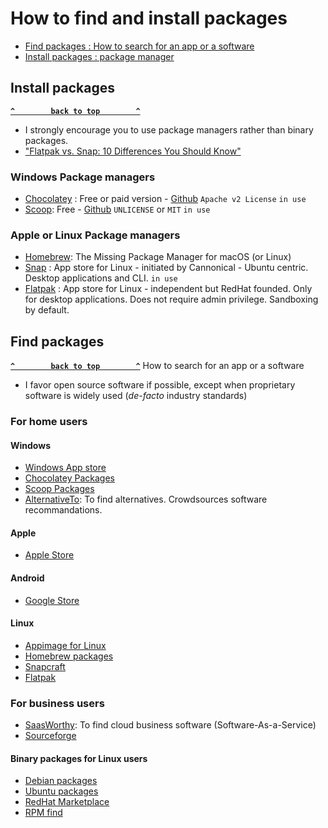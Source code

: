 # How to find and install packages

- [Find packages : How to search for an app or a software](#find-packages)
- [Install packages : package manager](#install-packages)

## Install packages ##
**[`^        back to top        ^`](#)**
- I strongly encourage you to use package managers rather than binary packages.
- ["Flatpak vs. Snap: 10 Differences You Should Know"](https://itsfoss.com/flatpak-vs-snap)
### Windows Package managers ###
- [Chocolatey](https://chocolatey.org/) : Free or paid version - [Github](https://github.com/chocolatey)  `Apache v2 License` `in use`
- [Scoop](https://scoop.sh/): Free - [Github](https://github.com/ScoopInstaller) `UNLICENSE` or `MIT` `in use`
### Apple or Linux Package managers ###
- [Homebrew](https://brew.sh/): The Missing Package Manager for macOS (or Linux)
- [Snap](https://snapcraft.io/) : App store for Linux - initiated by Cannonical - Ubuntu centric. Desktop applications and CLI. `in use`
- [Flatpak](https://flatpak.org/) : App store for Linux - independent but RedHat founded. Only for desktop applications. Does not require admin privilege. Sandboxing by default.


## Find packages ##
**[`^        back to top        ^`](#)**
How to search for an app or a software
- I favor open source software if possible, except when proprietary software is widely used (*de-facto* industry standards)
### For home users ###
#### Windows ####
- [Windows App store](https://apps.microsoft.com/store/apps)
- [Chocolatey Packages](https://community.chocolatey.org/packages)
- [Scoop Packages](https://scoop.sh/#/)
- [AlternativeTo](https://alternativeto.net/): To find alternatives. Crowdsources software recommandations.
#### Apple ####
- [Apple Store](https://apps.apple.com/us/genre/ios/id36)
#### Android ####
- [Google Store](https://store.google.com/)
#### Linux ####
- [Appimage for Linux](https://www.appimagehub.com/browse)
- [Homebrew packages](https://formulae.brew.sh/formula/)
- [Snapcraft](https://snapcraft.io/)
- [Flatpak](https://flatpak.org/)
### For business users ###
- [SaasWorthy](https://www.saasworthy.com/): To find cloud business software (Software-As-a-Service)
- [Sourceforge](https://sourceforge.net/)
#### Binary packages for Linux users ###
- [Debian packages](https://www.debian.org/distrib/packages)
- [Ubuntu packages](https://packages.ubuntu.com/)
- [RedHat Marketplace](https://marketplace.redhat.com/en-us/search)
- [RPM find](https://rpmfind.net/)


